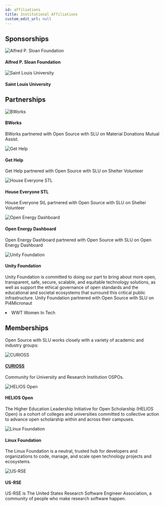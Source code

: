 ```yaml
---
id: affiliations
title: Institutional Affiliations
custom_edit_url: null
---
```


## Sponsorships

<div className="affiliations-grid">

  <div className="affiliation-card">
    <div className="logo-container">
        <img src="/img/Sloan_Logo-1B-SMALL-Gold-Blue.png" alt="Alfred P. Sloan Foundation" />
    </div>
    <h4>Alfred P. Sloan Foundation</h4>
  </div>
  <div className="affiliation-card">
    <div className="logo-container">
        <img src="/img/slu-primary-blue-rgb.png" alt="Saint Louis University" />
    </div>
    <h4>Saint Louis University</h4>
  </div>

</div>

## Partnerships

<div className="affiliations-grid">
  <div className="affiliation-card">
    <div className="logo-container">
        <img src="/img/logo-bworks.png" alt="BWorks" />
    </div>
    <h4>BWorks</h4>
    <p>BWorks partnered with Open Source with SLU on Material Donations Mutual Assist.</p>
  </div>
  <div className="affiliation-card">
    <div className="logo-container">
        <img src="/img/GET-HELP-Brandmark-Gold.png" alt="Get Help" />
    </div>
    <h4>Get Help</h4>
    <p>Get Help partnered with Open Source with SLU on Shelter Volunteer</p>
  </div>
  <div className="affiliation-card">
    <div className="logo-container">
        <img src="/img/HESTL_Logo_Horizontal-removebg-preview.png" alt="House Everyone STL" />
    </div>
    <h4>House Everyone STL</h4>
    <p>House Everyone StL partnered with Open Source with SLU on Shelter Volunteer</p>
  </div>
  <div className="affiliation-card">
    <div className="logo-container">
        <img src="/img/OEDUprightClear.png" alt="Open Energy Dashboard" />
    </div>
    <h4>Open Energy Dashboard</h4>
    <p>Open Energy Dashboard partnered with Open Source with SLU on Open Energy Dashboard</p>
  </div>

  <div className="affiliation-card">
    <div className="logo-container">
        <img src="/img/unity-foundation-logo.svg" alt="Unity Foundation" />
    </div>
    <h4>Unity Foundation</h4>
    <p>Unity Foundation is committed to doing our part to bring about more open, transparent, safe, secure, scalable, and equitable technology solutions, as well as support the ethical governance of open standards and the educational and societal ecosystems that surround this critical public infrastructure. Unity Foundation partnered with Open Source with SLU on Pi4Micronaut</p>
  </div>

</div>

<li>WWT Women In Tech</li>

## Memberships
Open Source with SLU works closely with a variety of academic and industry groups:
<div className="affiliations-grid">

  <div className="affiliation-card">
    <div className="logo-container">
            <img src="/img/curioss.svg" alt="CURIOSS" />
    </div>
    <a href="https://curioss.org/" target="_blank" rel="noopener noreferrer">
        <h4>CURIOSS</h4>
    </a>
    <p>Community for University and Research Institution OSPOs.</p>
  </div>

  <div className="affiliation-card">
    <div className="logo-container">
        <img src="/img/helios_open.png" alt="HELIOS Open" />
    </div>
    <h4>HELIOS Open</h4>
    <p>The Higher Education Leadership Initiative for Open Scholarship (HELIOS Open) is a cohort of colleges and universities committed to collective action to advance open scholarship within and across their campuses.</p>
  </div>
 

  <div className="affiliation-card">
    <div className="logo-container">
        <img src="/img/lf-stacked-color.png" alt="Linux Foundation" />
    </div>
    <h4>Linux Foundation</h4>
    <p>The Linux Foundation is a neutral, trusted hub for developers and organizations to code, manage, and scale open technology projects and ecosystems.</p>
  </div>

  <div className="affiliation-card">
    <div className="logo-container">
        <img src="/img/us-rse_logo_transparent.png" alt="US-RSE" />
    </div>
    <h4>US-RSE</h4>
    <p>US-RSE is The United States Research Software Engineer Association, a community of people who make research software happen.</p>
  </div>

</div>
